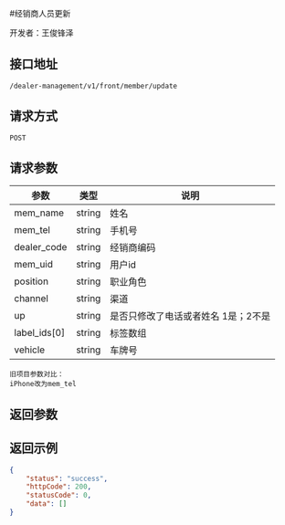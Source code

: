#经销商人员更新

开发者：王俊锋泽

## 接口地址
`/dealer-management/v1/front/member/update`

## 请求方式
  `POST`

## 请求参数

| 参数    | 类型   | 说明                            |
| ------- | ------ | ------------------------------- |
|mem_name|string|姓名|
|mem_tel|string|手机号|
|dealer_code|string|经销商编码|
|mem_uid|string|用户id|
|position|string|职业角色|
|channel|string|渠道|
|up|string|是否只修改了电话或者姓名 1是；2不是|
|label_ids[0]|string|标签数组|
|vehicle|string|车牌号|

```
旧项目参数对比：
iPhone改为mem_tel
```



## 返回参数

## 返回示例

```json
{
    "status": "success",
    "httpCode": 200,
    "statusCode": 0,
    "data": []
}
```